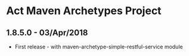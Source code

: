 # Act Maven Archetypes Project

## 1.8.5.0 - 03/Apr/2018
* First release - with maven-archetype-simple-restful-service module
